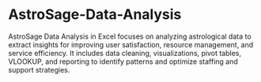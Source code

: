 # AstroSage-Data-Analysis
AstroSage Data Analysis in Excel focuses on analyzing astrological data to extract insights for improving user satisfaction, resource management, and service efficiency. It includes data cleaning, visualizations, pivot tables, VLOOKUP, and reporting to identify patterns and optimize staffing and support strategies.

